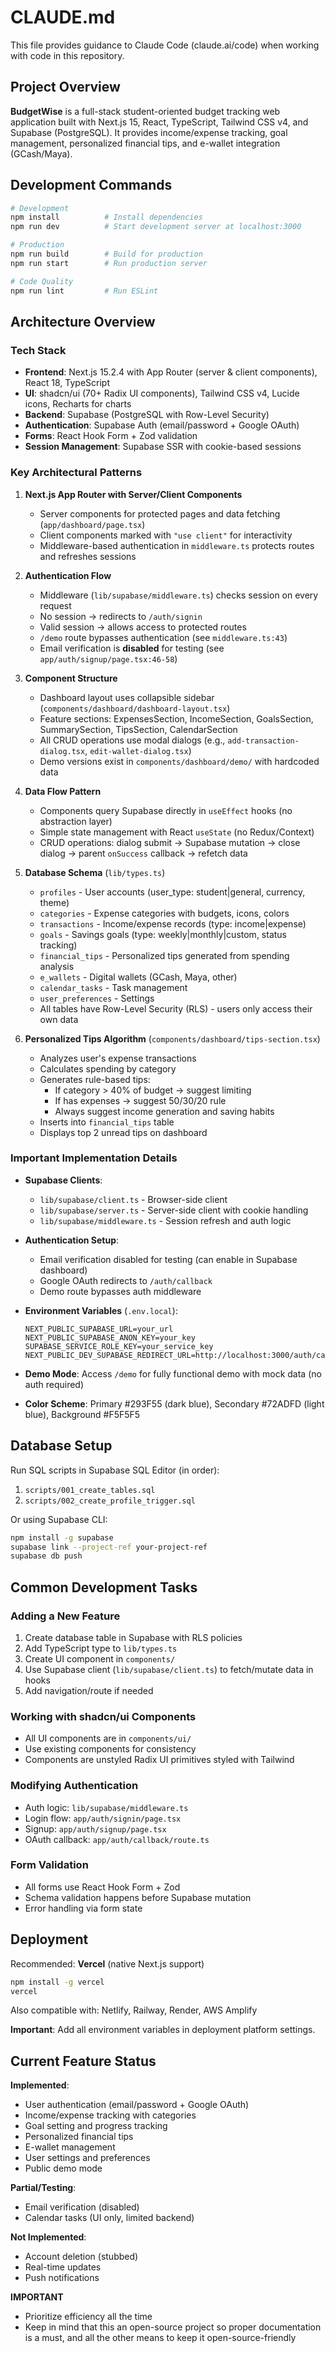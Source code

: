 # CLAUDE.md

This file provides guidance to Claude Code (claude.ai/code) when working with code in this repository.

## Project Overview

**BudgetWise** is a full-stack student-oriented budget tracking web application built with Next.js 15, React, TypeScript, Tailwind CSS v4, and Supabase (PostgreSQL). It provides income/expense tracking, goal management, personalized financial tips, and e-wallet integration (GCash/Maya).

## Development Commands

```bash
# Development
npm install          # Install dependencies
npm run dev          # Start development server at localhost:3000

# Production
npm run build        # Build for production
npm run start        # Run production server

# Code Quality
npm run lint         # Run ESLint
```

## Architecture Overview

### Tech Stack

- **Frontend**: Next.js 15.2.4 with App Router (server & client components), React 18, TypeScript
- **UI**: shadcn/ui (70+ Radix UI components), Tailwind CSS v4, Lucide icons, Recharts for charts
- **Backend**: Supabase (PostgreSQL with Row-Level Security)
- **Authentication**: Supabase Auth (email/password + Google OAuth)
- **Forms**: React Hook Form + Zod validation
- **Session Management**: Supabase SSR with cookie-based sessions

### Key Architectural Patterns

1. **Next.js App Router with Server/Client Components**

   - Server components for protected pages and data fetching (`app/dashboard/page.tsx`)
   - Client components marked with `"use client"` for interactivity
   - Middleware-based authentication in `middleware.ts` protects routes and refreshes sessions

2. **Authentication Flow**

   - Middleware (`lib/supabase/middleware.ts`) checks session on every request
   - No session → redirects to `/auth/signin`
   - Valid session → allows access to protected routes
   - `/demo` route bypasses authentication (see `middleware.ts:43`)
   - Email verification is **disabled** for testing (see `app/auth/signup/page.tsx:46-58`)

3. **Component Structure**

   - Dashboard layout uses collapsible sidebar (`components/dashboard/dashboard-layout.tsx`)
   - Feature sections: ExpensesSection, IncomeSection, GoalsSection, SummarySection, TipsSection, CalendarSection
   - All CRUD operations use modal dialogs (e.g., `add-transaction-dialog.tsx`, `edit-wallet-dialog.tsx`)
   - Demo versions exist in `components/dashboard/demo/` with hardcoded data

4. **Data Flow Pattern**

   - Components query Supabase directly in `useEffect` hooks (no abstraction layer)
   - Simple state management with React `useState` (no Redux/Context)
   - CRUD operations: dialog submit → Supabase mutation → close dialog → parent `onSuccess` callback → refetch data

5. **Database Schema** (`lib/types.ts`)

   - `profiles` - User accounts (user_type: student|general, currency, theme)
   - `categories` - Expense categories with budgets, icons, colors
   - `transactions` - Income/expense records (type: income|expense)
   - `goals` - Savings goals (type: weekly|monthly|custom, status tracking)
   - `financial_tips` - Personalized tips generated from spending analysis
   - `e_wallets` - Digital wallets (GCash, Maya, other)
   - `calendar_tasks` - Task management
   - `user_preferences` - Settings
   - All tables have Row-Level Security (RLS) - users only access their own data

6. **Personalized Tips Algorithm** (`components/dashboard/tips-section.tsx`)
   - Analyzes user's expense transactions
   - Calculates spending by category
   - Generates rule-based tips:
     - If category > 40% of budget → suggest limiting
     - If has expenses → suggest 50/30/20 rule
     - Always suggest income generation and saving habits
   - Inserts into `financial_tips` table
   - Displays top 2 unread tips on dashboard

### Important Implementation Details

- **Supabase Clients**:

  - `lib/supabase/client.ts` - Browser-side client
  - `lib/supabase/server.ts` - Server-side client with cookie handling
  - `lib/supabase/middleware.ts` - Session refresh and auth logic

- **Authentication Setup**:

  - Email verification disabled for testing (can enable in Supabase dashboard)
  - Google OAuth redirects to `/auth/callback`
  - Demo route bypasses auth middleware

- **Environment Variables** (`.env.local`):

  ```env
  NEXT_PUBLIC_SUPABASE_URL=your_url
  NEXT_PUBLIC_SUPABASE_ANON_KEY=your_key
  SUPABASE_SERVICE_ROLE_KEY=your_service_key
  NEXT_PUBLIC_DEV_SUPABASE_REDIRECT_URL=http://localhost:3000/auth/callback
  ```

- **Demo Mode**: Access `/demo` for fully functional demo with mock data (no auth required)

- **Color Scheme**: Primary #293F55 (dark blue), Secondary #72ADFD (light blue), Background #F5F5F5

## Database Setup

Run SQL scripts in Supabase SQL Editor (in order):

1. `scripts/001_create_tables.sql`
2. `scripts/002_create_profile_trigger.sql`

Or using Supabase CLI:

```bash
npm install -g supabase
supabase link --project-ref your-project-ref
supabase db push
```

## Common Development Tasks

### Adding a New Feature

1. Create database table in Supabase with RLS policies
2. Add TypeScript type to `lib/types.ts`
3. Create UI component in `components/`
4. Use Supabase client (`lib/supabase/client.ts`) to fetch/mutate data in hooks
5. Add navigation/route if needed

### Working with shadcn/ui Components

- All UI components are in `components/ui/`
- Use existing components for consistency
- Components are unstyled Radix UI primitives styled with Tailwind

### Modifying Authentication

- Auth logic: `lib/supabase/middleware.ts`
- Login flow: `app/auth/signin/page.tsx`
- Signup: `app/auth/signup/page.tsx`
- OAuth callback: `app/auth/callback/route.ts`

### Form Validation

- All forms use React Hook Form + Zod
- Schema validation happens before Supabase mutation
- Error handling via form state

## Deployment

Recommended: **Vercel** (native Next.js support)

```bash
npm install -g vercel
vercel
```

Also compatible with: Netlify, Railway, Render, AWS Amplify

**Important**: Add all environment variables in deployment platform settings.

## Current Feature Status

**Implemented**:

- User authentication (email/password + Google OAuth)
- Income/expense tracking with categories
- Goal setting and progress tracking
- Personalized financial tips
- E-wallet management
- User settings and preferences
- Public demo mode

**Partial/Testing**:

- Email verification (disabled)
- Calendar tasks (UI only, limited backend)

**Not Implemented**:

- Account deletion (stubbed)
- Real-time updates
- Push notifications

**IMPORTANT**

- Prioritize efficiency all the time
- Keep in mind that this an open-source project so proper documentation is a must, and all the other means to keep it open-source-friendly
